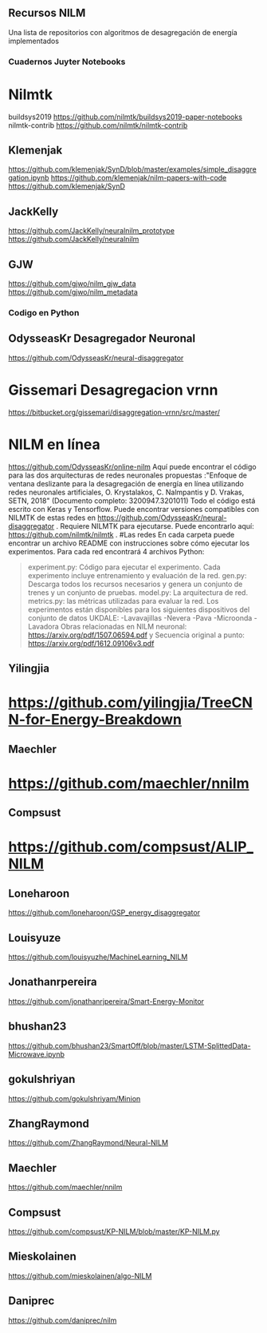 ## Recursos NILM
Una lista de repositorios con algoritmos de desagregación de energía implementados


### Cuadernos Juyter Notebooks

# Nilmtk
  
 buildsys2019  https://github.com/nilmtk/buildsys2019-paper-notebooks
 nilmtk-contrib  https://github.com/nilmtk/nilmtk-contrib



## Klemenjak


 https://github.com/klemenjak/SynD/blob/master/examples/simple_disaggregation.ipynb 
 https://github.com/klemenjak/nilm-papers-with-code
 https://github.com/klemenjak/SynD 


## JackKelly


https://github.com/JackKelly/neuralnilm_prototype
https://github.com/JackKelly/neuralnilm

## GJW

https://github.com/gjwo/nilm_gjw_data
https://github.com/gjwo/nilm_metadata


### Codigo en Python 


## OdysseasKr  Desagregador Neuronal
https://github.com/OdysseasKr/neural-disaggregator


# Gissemari  Desagregacion vrnn
https://bitbucket.org/gissemari/disaggregation-vrnn/src/master/


# NILM en línea 
https://github.com/OdysseasKr/online-nilm
Aquí puede encontrar el código para las dos arquitecturas de redes neuronales propuestas  :"Enfoque de ventana deslizante para la desagregación de energía en línea utilizando redes neuronales artificiales, O. Krystalakos, C. Nalmpantis y D. Vrakas, SETN, 2018" (Documento completo: 3200947.3201011)
Todo el código está escrito con Keras y Tensorflow.
Puede encontrar versiones compatibles con NILMTK de estas redes en https://github.com/OdysseasKr/neural-disaggregator .
Requiere NILMTK para ejecutarse. Puede encontrarlo aquí: https://github.com/nilmtk/nilmtk .
#Las redes
En cada carpeta puede encontrar un archivo README con instrucciones sobre cómo ejecutar los experimentos. Para cada red encontrará 4 archivos Python:
> experiment.py: Código para ejecutar el experimento. Cada experimento incluye entrenamiento y evaluación de la red.
> gen.py: Descarga todos los recursos necesarios y genera un conjunto de trenes y un conjunto de pruebas.
> model.py: La arquitectura de red.
> metrics.py: las métricas utilizadas para evaluar la red.
Los experimentos están disponibles para los siguientes dispositivos del conjunto de datos UKDALE:
-Lavavajillas
-Nevera
-Pava
-Microonda
-Lavadora
Obras relacionadas en NILM neuronal: https://arxiv.org/pdf/1507.06594.pdf y Secuencia original a punto: https://arxiv.org/pdf/1612.09106v3.pdf 



## Yilingjia 

# https://github.com/yilingjia/TreeCNN-for-Energy-Breakdown

## Maechler

# https://github.com/maechler/nnilm



## Compsust

# https://github.com/compsust/ALIP_NILM




## Loneharoon
https://github.com/loneharoon/GSP_energy_disaggregator

## Louisyuze
https://github.com/louisyuzhe/MachineLearning_NILM

## Jonathanrpereira
https://github.com/jonathanrjpereira/Smart-Energy-Monitor


## bhushan23 
https://github.com/bhushan23/SmartOff/blob/master/LSTM-SplittedData-Microwave.ipynb

## gokulshriyan
https://github.com/gokulshriyam/Minion


## ZhangRaymond
https://github.com/ZhangRaymond/Neural-NILM


## Maechler
https://github.com/maechler/nnilm

## Compsust
https://github.com/compsust/KP-NILM/blob/master/KP-NILM.py

## Mieskolainen
https://github.com/mieskolainen/algo-NILM


## Daniprec

https://github.com/daniprec/nilm



